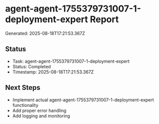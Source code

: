 # agent-agent-1755379731007-1-deployment-expert Report

Generated: 2025-08-18T17:21:53.367Z

## Status
- Task: agent-agent-1755379731007-1-deployment-expert
- Status: Completed
- Timestamp: 2025-08-18T17:21:53.367Z

## Next Steps
- Implement actual agent-agent-1755379731007-1-deployment-expert functionality
- Add proper error handling
- Add logging and monitoring
